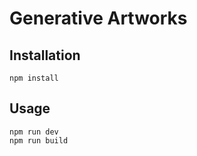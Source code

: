 # Generative Artworks

## Installation

```
npm install
```

## Usage

```
npm run dev
npm run build
```

